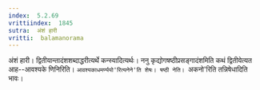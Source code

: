```yaml
---
index:  5.2.69
vrittiindex:  1845
sutra:  अंशं हारी
vritti:  balamanorama 
---
```


अंशं हारी। द्वितीयान्तादंशशब्दाद्धरीत्यर्थे कन्स्यादित्यर्थः। ननु कृद्योगषष्ठीप्रसङ्गादंशमिति कथं द्वितीयेत्यत आह--आवश्यके णिनिरिति। `आवश्यकाधमर्ण्ययो'रित्यनेने'ति शेषः। षष्ठी नेति। `अकनो'रिति तन्निषेधादिति भावः। 

